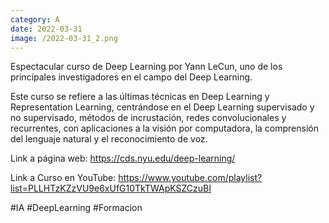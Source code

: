 ```yaml
--- 
category: A 
date: 2022-03-31 
image: /2022-03-31_2.png 
--- 
```


Espectacular curso de Deep Learning por Yann LeCun, uno de los principales investigadores en el campo del Deep Learning.

Este curso se refiere a las últimas técnicas en Deep Learning y Representation Learning, centrándose en el Deep Learning supervisado y no supervisado, métodos de incrustación, redes convolucionales y recurrentes, con aplicaciones a la visión por computadora, la comprensión del lenguaje natural y el reconocimiento de voz.

Link a página web: https://cds.nyu.edu/deep-learning/

Link a Curso en YouTube: https://www.youtube.com/playlist?list=PLLHTzKZzVU9e6xUfG10TkTWApKSZCzuBI

#IA #DeepLearning #Formacion